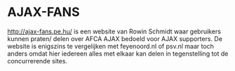 # AJAX-FANS

http://ajax-fans.pe.hu/ is een website van Rowin Schmidt waar gebruikers kunnen praten/ delen over AFCA AJAX bedoeld voor AJAX supporters. De website is enigszins te vergelijken met feyenoord.nl of psv.nl maar toch anders omdat hier iedereen alles met elkaar kan delen in tegenstelling tot de concurrerende sites.

